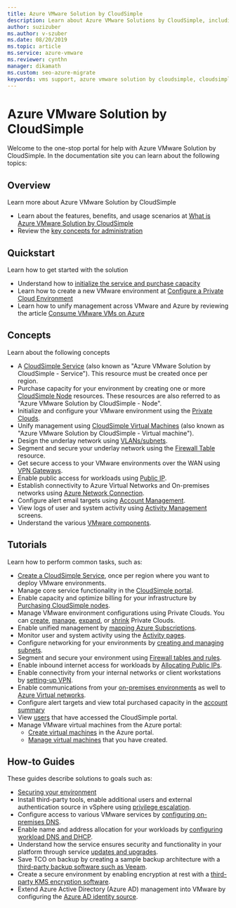 ```yaml
---
title: Azure VMware Solution by CloudSimple 
description: Learn about Azure VMware Solutions by CloudSimple, including an overview, quickstarts, concepts, tutorials, and how-to guides.
author: suzizuber
ms.author: v-szuber
ms.date: 08/20/2019 
ms.topic: article 
ms.service: azure-vmware
ms.reviewer: cynthn 
manager: dikamath 
ms.custom: seo-azure-migrate
keywords: vms support, azure vmware solution by cloudsimple, cloudsimple azure, vms tools, vmware documentation 
---
```

# Azure VMware Solution by CloudSimple

Welcome to the one-stop portal for help with Azure VMware Solution by CloudSimple.
In the documentation site you can learn about the following topics:

## Overview

Learn more about Azure VMware Solution by CloudSimple

* Learn about the features, benefits, and usage scenarios at [What is Azure VMware Solution by CloudSimple](cloudsimple-vmware-solutions-overview.md)
* Review the [key concepts for administration](key-concepts.md)

## Quickstart

Learn how to get started with the solution

* Understand how to [initialize the service and purchase capacity](quickstart-create-cloudsimple-service.md)
* Learn how to create a new VMware environment at [Configure a Private Cloud Environment](quickstart-create-private-cloud.md)
* Learn how to unify management across VMware and Azure by reviewing the article [Consume VMware VMs on Azure](quickstart-create-vmware-virtual-machine.md)

## Concepts

Learn about the following concepts

* A [CloudSimple Service](cloudsimple-service.md) (also known as "Azure VMware Solution by CloudSimple - Service"). This resource must be created once per region.
* Purchase capacity for your environment by creating one or more [CloudSimple Node](cloudsimple-node.md) resources. These resources are also referred to as "Azure VMware Solution by CloudSimple - Node".
* Initialize and configure your VMware environment using the [Private Clouds](cloudsimple-private-cloud.md).
* Unify management using [CloudSimple Virtual Machines](cloudsimple-virtual-machines.md) (also known as "Azure VMware Solution by CloudSimple - Virtual machine").
* Design the underlay network using [VLANs/subnets](cloudsimple-vlans-subnets.md).
* Segment and secure your underlay network using the [Firewall Table](cloudsimple-firewall-tables.md) resource.
* Get secure access to your VMware environments over the WAN using [VPN Gateways](cloudsimple-vpn-gateways.md).
* Enable public access for workloads using [Public IP](cloudsimple-public-ip-address.md).
* Establish connectivity to Azure Virtual Networks and On-premises networks using [Azure Network Connection](cloudsimple-azure-network-connection.md).
* Configure alert email targets using [Account Management](cloudsimple-account.md).
* View logs of user and system activity using [Activity Management](cloudsimple-activity.md) screens.
* Understand the various [VMware components](vmware-components.md).

## Tutorials

Learn how to perform common tasks, such as:

* [Create a CloudSimple Service](create-cloudsimple-service.md), once per region where you want to deploy VMware environments.
* Manage core service functionality in the [CloudSimple portal](access-cloudsimple-portal.md).
* Enable capacity and optimize billing for your infrastructure by [Purchasing CloudSimple nodes](create-nodes.md).
* Manage VMware environment configurations using Private Clouds. You can [create](create-private-cloud.md), [manage](manage-private-cloud.md), [expand](expand-private-cloud.md), or [shrink](shrink-private-cloud.md) Private Clouds.
* Enable unified management by [mapping Azure Subscriptions](azure-subscription-mapping.md).
* Monitor user and system activity using the [Activity pages](monitor-activity.md).
* Configure networking for your environments by [creating and managing subnets](create-vlan-subnet.md).
* Segment and secure your environment using [Firewall tables and rules](firewall.md).
* Enable inbound internet access for workloads by [Allocating Public IPs](public-ips.md).
* Enable connectivity from your internal networks or client workstations by [setting-up VPN](vpn-gateway.md).
* Enable communications from your [on-premises environments](on-premises-connection.md) as well to [Azure Virtual networks](virtual-network-connection.md).
* Configure alert targets and view total purchased capacity in the [account summary](account.md)
* View [users](users.md) that have accessed the CloudSimple portal.
* Manage VMware virtual machines from the Azure portal:
    * [Create virtual machines](azure-create-vm.md) in the Azure portal.
    * [Manage virtual machines](azure-manage-vm.md) that you have created.

## How-to Guides

These guides describe solutions to goals such as:

* [Securing your environment](private-cloud-secure.md)
* Install third-party tools, enable additional users and external authentication source in vSphere using [privilege escalation](escalate-privileges.md).
* Configure access to various VMware services by [configuring on-premises DNS](on-premises-dns-setup.md).
* Enable name and address allocation for your workloads by [configuring workload DNS and DHCP](dns-dhcp-setup.md).
* Understand how the service ensures security and functionality in your platform through service [updates and upgrades](vmware-components.md#updates-and-upgrades).
* Save TCO on backup by creating a sample backup architecture with a [third-party backup software such as Veeam](backup-workloads-veeam.md).
* Create a secure environment by enabling encryption at rest with a [third-party KMS encryption software](vsan-encryption.md).
* Extend Azure Active Directory (Azure AD) management into VMware by configuring the [Azure AD identity source](azure-ad.md).
